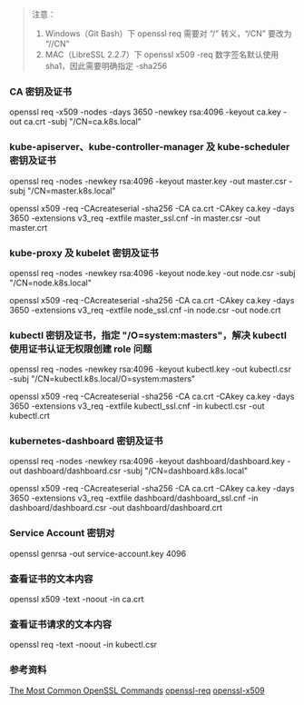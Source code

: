 
> 注意：
>
> 1. Windows（Git Bash）下 openssl req 需要对 “/” 转义，“/CN” 要改为 “//CN”
> 2. MAC（LibreSSL 2.2.7）下 openssl x509 -req 数字签名默认使用 sha1，因此需要明确指定 -sha256

### CA 密钥及证书
openssl req -x509 -nodes -days 3650 -newkey rsa:4096 -keyout ca.key -out ca.crt -subj "/CN=ca.k8s.local"

### kube-apiserver、kube-controller-manager 及 kube-scheduler 密钥及证书
openssl req -nodes -newkey rsa:4096 -keyout master.key -out master.csr -subj "/CN=master.k8s.local"

openssl x509 -req -CAcreateserial -sha256 -CA ca.crt -CAkey ca.key -days 3650 -extensions v3_req -extfile master_ssl.cnf -in master.csr -out master.crt

### kube-proxy 及 kubelet 密钥及证书
openssl req -nodes -newkey rsa:4096 -keyout node.key -out node.csr -subj "/CN=node.k8s.local"

openssl x509 -req -CAcreateserial -sha256 -CA ca.crt -CAkey ca.key -days 3650 -extensions v3_req -extfile node_ssl.cnf -in node.csr -out node.crt

### kubectl 密钥及证书，指定 "/O=system:masters"，解决 kubectl 使用证书认证无权限创建 role 问题
openssl req -nodes -newkey rsa:4096 -keyout kubectl.key -out kubectl.csr -subj "/CN=kubectl.k8s.local/O=system:masters"

openssl x509 -req -CAcreateserial -sha256 -CA ca.crt -CAkey ca.key -days 3650 -extensions v3_req -extfile kubectl_ssl.cnf -in kubectl.csr -out kubectl.crt


### kubernetes-dashboard 密钥及证书
openssl req -nodes -newkey rsa:4096 -keyout dashboard/dashboard.key -out dashboard/dashboard.csr -subj "/CN=dashboard.k8s.local"

openssl x509 -req -CAcreateserial -sha256 -CA ca.crt -CAkey ca.key -days 3650 -extensions v3_req -extfile dashboard/dashboard_ssl.cnf -in dashboard/dashboard.csr -out dashboard/dashboard.crt


### Service Account 密钥对
openssl genrsa -out service-account.key 4096


### 查看证书的文本内容
openssl x509 -text -noout -in ca.crt

### 查看证书请求的文本内容
openssl req -text -noout -in kubectl.csr


### 参考资料
[The Most Common OpenSSL Commands](https://www.sslshopper.com/article-most-common-openssl-commands.html)
[openssl-req](https://www.openssl.org/docs/man1.0.2/apps/openssl-req.html)
[openssl-x509](https://www.openssl.org/docs/man1.0.2/apps/x509.html)

